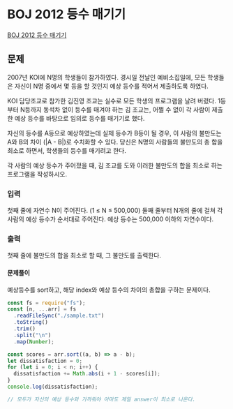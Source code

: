 # BOJ 2012 등수 매기기

[BOJ 2012 등수 매기기](https://www.acmicpc.net/problem/2012)

## 문제

2007년 KOI에 N명의 학생들이 참가하였다. 경시일 전날인 예비소집일에, 모든 학생들은 자신이 N명 중에서 몇 등을 할 것인지 예상 등수를 적어서 제출하도록 하였다.

KOI 담당조교로 참가한 김진영 조교는 실수로 모든 학생의 프로그램을 날려 버렸다. 1등부터 N등까지 동석차 없이 등수를 매겨야 하는 김 조교는, 어쩔 수 없이 각 사람이 제출한 예상 등수를 바탕으로 임의로 등수를 매기기로 했다.

자신의 등수를 A등으로 예상하였는데 실제 등수가 B등이 될 경우, 이 사람의 불만도는 A와 B의 차이 (|A - B|)로 수치화할 수 있다. 당신은 N명의 사람들의 불만도의 총 합을 최소로 하면서, 학생들의 등수를 매기려고 한다.

각 사람의 예상 등수가 주어졌을 때, 김 조교를 도와 이러한 불만도의 합을 최소로 하는 프로그램을 작성하시오.

### 입력

첫째 줄에 자연수 N이 주어진다. (1 ≤ N ≤ 500,000) 둘째 줄부터 N개의 줄에 걸쳐 각 사람의 예상 등수가 순서대로 주어진다. 예상 등수는 500,000 이하의 자연수이다.

### 출력

첫째 줄에 불만도의 합을 최소로 할 때, 그 불만도를 출력한다.

#### 문제풀이

예상등수를 sort하고, 해당 index와 예상 등수의 차이의 총합을 구하는 문제이다.

```js
const fs = require("fs");
const [n, ...arr] = fs
  .readFileSync("./sample.txt")
  .toString()
  .trim()
  .split("\n")
  .map(Number);

const scores = arr.sort((a, b) => a - b);
let dissatisfaction = 0;
for (let i = 0; i < n; i++) {
  dissatisfaction += Math.abs(i + 1 - scores[i]);
}
console.log(dissatisfaction);

// 모두가 자신의 예상 등수와 가까워야 아마도 제일 answer이 최소로 나온다.
```
